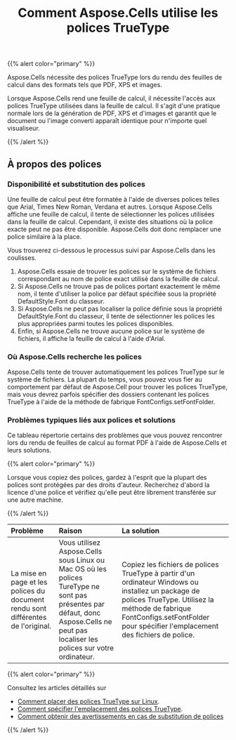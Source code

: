 ﻿---
title: Comment Aspose.Cells utilise les polices TrueType
type: docs
weight: 10
url: /fr/java/how-aspose-cells-uses-truetype-fonts/
---
{{% alert color="primary" %}}

Aspose.Cells nécessite des polices TrueType lors du rendu des feuilles de calcul dans des formats tels que PDF, XPS et images.

Lorsque Aspose.Cells rend une feuille de calcul, il nécessite l'accès aux polices TrueType utilisées dans la feuille de calcul. Il s'agit d'une pratique normale lors de la génération de PDF, XPS et d'images et garantit que le document ou l'image converti apparaît identique pour n'importe quel visualiseur.

{{% /alert %}}

## **À propos des polices**

### **Disponibilité et substitution des polices**

Une feuille de calcul peut être formatée à l'aide de diverses polices telles que Arial, Times New Roman, Verdana et autres. Lorsque Aspose.Cells affiche une feuille de calcul, il tente de sélectionner les polices utilisées dans la feuille de calcul. Cependant, il existe des situations où la police exacte peut ne pas être disponible. Aspose.Cells doit donc remplacer une police similaire à la place.

Vous trouverez ci-dessous le processus suivi par Aspose.Cells dans les coulisses.

1. Aspose.Cells essaie de trouver les polices sur le système de fichiers correspondant au nom de police exact utilisé dans la feuille de calcul.
1. Si Aspose.Cells ne trouve pas de polices portant exactement le même nom, il tente d'utiliser la police par défaut spécifiée sous la propriété DefaultStyle.Font du classeur.
1. Si Aspose.Cells ne peut pas localiser la police définie sous la propriété DefaultStyle.Font du classeur, il tente de sélectionner les polices les plus appropriées parmi toutes les polices disponibles.
1. Enfin, si Aspose.Cells ne trouve aucune police sur le système de fichiers, il affiche la feuille de calcul à l'aide d'Arial.

### **Où Aspose.Cells recherche les polices**

Aspose.Cells tente de trouver automatiquement les polices TrueType sur le système de fichiers. La plupart du temps, vous pouvez vous fier au comportement par défaut de Aspose.Cell pour trouver les polices TrueType, mais vous devrez parfois spécifier des dossiers contenant les polices TrueType à l'aide de la méthode de fabrique FontConfigs.setFontFolder.

### **Problèmes typiques liés aux polices et solutions**

Ce tableau répertorie certains des problèmes que vous pouvez rencontrer lors du rendu de feuilles de calcul au format PDF à l'aide de Aspose.Cells et leurs solutions.

{{% alert color="primary" %}}

 Lorsque vous copiez des polices, gardez à l'esprit que la plupart des polices sont protégées par des droits d'auteur. Recherchez d'abord la licence d'une police et vérifiez qu'elle peut être librement transférée sur une autre machine.

{{% /alert %}}

|**Problème** |**Raison** |**La solution** |
|:- |:- |:- |
| La mise en page et les polices du document rendu sont différentes de l'original.| Vous utilisez Aspose.Cells sous Linux ou Mac OS où les polices TureType ne sont pas présentes par défaut, donc Aspose.Cells ne peut pas localiser les polices sur votre ordinateur.|Copiez les fichiers de polices TrueType à partir d'un ordinateur Windows ou installez un package de polices TrueType. Utilisez la méthode de fabrique FontConfigs.setFontFolder pour spécifier l'emplacement des fichiers de police.|

{{% alert color="primary" %}}

Consultez les articles détaillés sur

- [Comment placer des polices TrueType sur Linux](/cells/fr/java/how-to-install-truetype-fonts-on-linux/).
- [Comment spécifier l'emplacement des polices TrueType](/cells/fr/java/how-to-specify-truetype-fonts-location/).
- [Comment obtenir des avertissements en cas de substitution de polices](/cells/fr/java/get-warnings-for-font-substitution-while-rendering-excel-file/)

{{% /alert %}}

